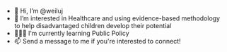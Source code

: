 - 👋 Hi, I’m @weiluj
- 👀 I’m interested in Healthcare and using evidence-based methodology to help disadvantaged children develop their potential
- 👩🏻‍🎓 I’m currently learning Public Policy
- 📫 Send a message to me if you're interested to connect!

<!---
weiluj/weiluj is a ✨ special ✨ repository because its `README.md` (this file) appears on your GitHub profile.
You can click the Preview link to take a look at your changes.
--->
